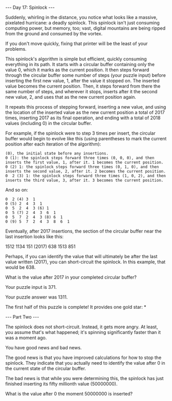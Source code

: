 --- Day 17: Spinlock ---

Suddenly, whirling in the distance, you notice what looks like a massive, 
pixelated hurricane: a deadly spinlock. This spinlock isn't just consuming 
computing power, but memory, too; vast, digital mountains are being ripped from 
the ground and consumed by the vortex.

If you don't move quickly, fixing that printer will be the least of your 
problems.

This spinlock's algorithm is simple but efficient, quickly consuming everything 
in its path. It starts with a circular buffer containing only the value 0, which
it marks as the current position. It then steps forward through the circular
buffer some number of steps (your puzzle input) before inserting the first new
value, 1, after the value it stopped on. The inserted value becomes the current
position. Then, it steps forward from there the same number of steps, and
wherever it stops, inserts after it the second new value, 2, and uses that as
the new current position again.

It repeats this process of stepping forward, inserting a new value, and using
the location of the inserted value as the new current position a total of 2017 
times, inserting 2017 as its final operation, and ending with a total of 2018
values (including 0) in the circular buffer.

For example, if the spinlock were to step 3 times per insert, the circular 
buffer would begin to evolve like this (using parentheses to mark the current 
position after each iteration of the algorithm):

    (0), the initial state before any insertions.
    0 (1): the spinlock steps forward three times (0, 0, 0), and then inserts the first value, 1, after it. 1 becomes the current position.
    0 (2) 1: the spinlock steps forward three times (0, 1, 0), and then inserts the second value, 2, after it. 2 becomes the current position.
    0  2 (3) 1: the spinlock steps forward three times (1, 0, 2), and then inserts the third value, 3, after it. 3 becomes the current position.

And so on:

    0  2 (4) 3  1
    0 (5) 2  4  3  1
    0  5  2  4  3 (6) 1
    0  5 (7) 2  4  3  6  1
    0  5  7  2  4  3 (8) 6  1
    0 (9) 5  7  2  4  3  8  6  1

Eventually, after 2017 insertions, the section of the circular buffer near the
last insertion looks like this:

1512  1134  151 (2017) 638  1513  851

Perhaps, if you can identify the value that will ultimately be after the last
value written (2017), you can short-circuit the spinlock. In this example, that
would be 638.

What is the value after 2017 in your completed circular buffer?

Your puzzle input is 371.

Your puzzle answer was 1311.

The first half of this puzzle is complete! It provides one gold star: *

--- Part Two ---

The spinlock does not short-circuit. Instead, it gets more angry. At least, you 
assume that's what happened; it's spinning significantly faster than it was a 
moment ago.

You have good news and bad news.

The good news is that you have improved calculations for how to stop the 
spinlock. They indicate that you actually need to identify the value after 0 in 
the current state of the circular buffer.

The bad news is that while you were determining this, the spinlock has just 
finished inserting its fifty millionth value (50000000).

What is the value after 0 the moment 50000000 is inserted?
